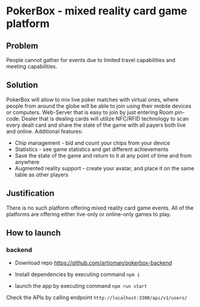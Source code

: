 # PokerBox - mixed reality card game platform

## Problem
People cannot gather for events due to limited travel capabilities and meeting capabilities.

## Solution
PokerBox will allow to mix live poker matches with virtual ones, where people from around the globe will be able to join using their mobile devices or computers. Web-Server that is easy to join by just entering Room pin-code. Dealer that is dealing cards will utilize NFC/RFID technology to scan every dealt card and share the state of the game with all payers both live and online. 
Additional features:
- Chip management - bid and count your chips from your device
- Statistics - see game statistics and get different achievements
- Save the state of the game and return to it at any point of time and from anywhere
- Augmented reality support - create your avatar, and place it on the same table as other players

## Justification
There is no such platform offering mixed reality card game events. All of the platforms are offering either live-only or online-only games to play. 

## How to launch

### backend
- Download repo https://github.com/artjoman/pokerbox-backend
- Install dependencies by executing command
  `npm i`

- launch the app by executing command
  `npm run start`
 
 Check the APIs by calling endpoint 
 `http://localhost:3300/api/v1/users/`